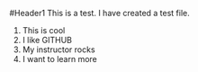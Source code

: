 #Header1
This is a test. I have created a test file.
1. This is cool
2. I like GITHUB
3. My instructor rocks
4. I want to learn more

